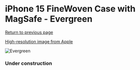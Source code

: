 # iPhone 15 FineWoven Case with MagSafe - Evergreen

[Return to previous page](/iphone_15)

[High-resolution image from Apple](https://store.storeimages.cdn-apple.com/8756/as-images.apple.com/is/MT3J3?wid=4500&hei=4500&fmt=png)

<div style="width: 384px"><img src="/everysource/MT3J3.png" alt="Evergreen"></div>

### Under construction
